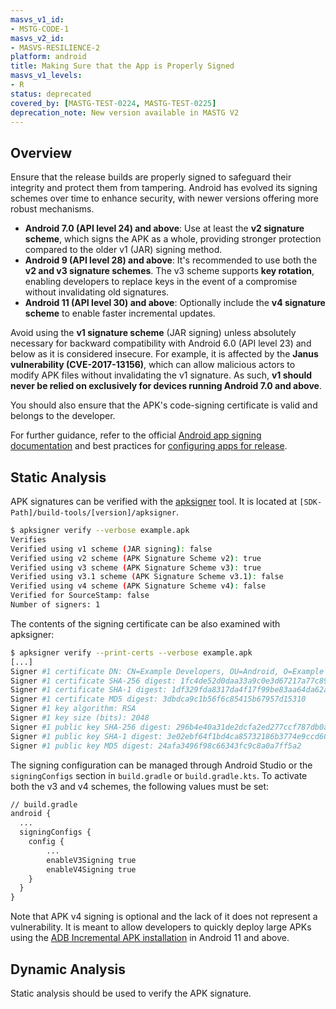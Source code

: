 ```yaml
---
masvs_v1_id:
- MSTG-CODE-1
masvs_v2_id:
- MASVS-RESILIENCE-2
platform: android
title: Making Sure that the App is Properly Signed
masvs_v1_levels:
- R
status: deprecated
covered_by: [MASTG-TEST-0224, MASTG-TEST-0225]
deprecation_note: New version available in MASTG V2
---
```


## Overview

Ensure that the release builds are properly signed to safeguard their integrity and protect them from tampering. Android has evolved its signing schemes over time to enhance security, with newer versions offering more robust mechanisms.

- **Android 7.0 (API level 24) and above**: Use at least the **v2 signature scheme**, which signs the APK as a whole, providing stronger protection compared to the older v1 (JAR) signing method.
- **Android 9 (API level 28) and above**: It's recommended to use both the **v2 and v3 signature schemes**. The v3 scheme supports **key rotation**, enabling developers to replace keys in the event of a compromise without invalidating old signatures.
- **Android 11 (API level 30) and above**: Optionally include the **v4 signature scheme** to enable faster incremental updates.

Avoid using the **v1 signature scheme** (JAR signing) unless absolutely necessary for backward compatibility with Android 6.0 (API level 23) and below as it is considered insecure. For example, it is affected by the **Janus vulnerability (CVE-2017-13156)**, which can allow malicious actors to modify APK files without invalidating the v1 signature. As such, **v1 should never be relied on exclusively for devices running Android 7.0 and above**.

You should also ensure that the APK's code-signing certificate is valid and belongs to the developer.

For further guidance, refer to the official [Android app signing documentation](https://developer.android.com/studio/publish/app-signing) and best practices for [configuring apps for release](https://developer.android.com/tools/publishing/preparing.html#publishing-configure).

## Static Analysis

APK signatures can be verified with the [apksigner](https://developer.android.com/tools/apksigner) tool. It is located at `[SDK-Path]/build-tools/[version]/apksigner`.

```bash
$ apksigner verify --verbose example.apk
Verifies
Verified using v1 scheme (JAR signing): false
Verified using v2 scheme (APK Signature Scheme v2): true
Verified using v3 scheme (APK Signature Scheme v3): true
Verified using v3.1 scheme (APK Signature Scheme v3.1): false
Verified using v4 scheme (APK Signature Scheme v4): false
Verified for SourceStamp: false
Number of signers: 1
```

The contents of the signing certificate can be also examined with apksigner:

```bash
$ apksigner verify --print-certs --verbose example.apk      
[...]
Signer #1 certificate DN: CN=Example Developers, OU=Android, O=Example
Signer #1 certificate SHA-256 digest: 1fc4de52d0daa33a9c0e3d67217a77c895b46266ef020fad0d48216a6ad6cb70
Signer #1 certificate SHA-1 digest: 1df329fda8317da4f17f99be83aa64da62af406b
Signer #1 certificate MD5 digest: 3dbdca9c1b56f6c85415b67957d15310
Signer #1 key algorithm: RSA
Signer #1 key size (bits): 2048
Signer #1 public key SHA-256 digest: 296b4e40a31de2dcfa2ed277ccf787db0a524db6fc5eacdcda5e50447b3b1a26
Signer #1 public key SHA-1 digest: 3e02ebf64f1bd4ca85732186b3774e9ccd60cb86
Signer #1 public key MD5 digest: 24afa3496f98c66343fc9c8a0a7ff5a2
```

The signing configuration can be managed through Android Studio or the `signingConfigs` section in `build.gradle` or `build.gradle.kts`. To activate both the v3 and v4 schemes, the following values must be set:

```default
// build.gradle
android {
  ...
  signingConfigs {
    config {
        ...
        enableV3Signing true
        enableV4Signing true
    }
  }
}
```

Note that APK v4 signing is optional and the lack of it does not represent a vulnerability. It is meant to allow developers to quickly deploy large APKs using the [ADB Incremental APK installation](https://developer.android.com/about/versions/11/features#incremental) in Android 11 and above.

## Dynamic Analysis

Static analysis should be used to verify the APK signature.
